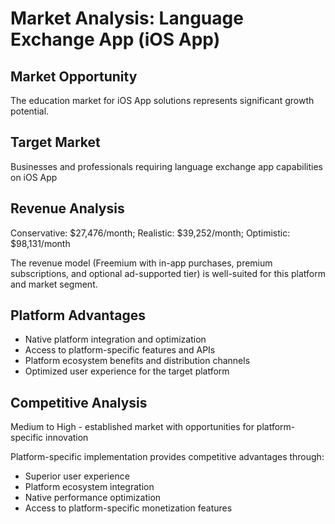 # Market Analysis: Language Exchange App (iOS App)

## Market Opportunity
The education market for iOS App solutions represents significant growth potential.

## Target Market
Businesses and professionals requiring language exchange app capabilities on iOS App

## Revenue Analysis
Conservative: $27,476/month; Realistic: $39,252/month; Optimistic: $98,131/month

The revenue model (Freemium with in-app purchases, premium subscriptions, and optional ad-supported tier) is well-suited for this platform and market segment.

## Platform Advantages
- Native platform integration and optimization
- Access to platform-specific features and APIs
- Platform ecosystem benefits and distribution channels
- Optimized user experience for the target platform

## Competitive Analysis
Medium to High - established market with opportunities for platform-specific innovation

Platform-specific implementation provides competitive advantages through:
- Superior user experience
- Platform ecosystem integration
- Native performance optimization
- Access to platform-specific monetization features

